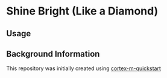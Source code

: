 # Shine Bright (Like a Diamond)

## Usage

## Background Information

This repository was initially created using [cortex-m-quickstart](https://github.com/rust-embedded/cortex-m-quickstart)
